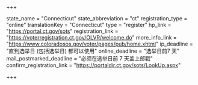 +++

state_name = "Connecticut"
state_abbreviation = "ct"
registration_type = "online"
translationKey = "Connecticut"
type = "register"
hp_link = "https://portal.ct.gov/sots"
registration_link = "https://voterregistration.ct.gov/OLVR/welcome.do"
more_info_link = "https://www.coloradosos.gov/voter/pages/pub/home.xhtml"
ip_deadline = "直到选举日 (包括选举日) 都可以使用"
online_deadline = "选举日前7 天"
mail_postmarked_deadline = "必须在选举日前 7 天盖上邮戳"
confirm_registration_link = "https://portaldir.ct.gov/sots/LookUp.aspx"

+++